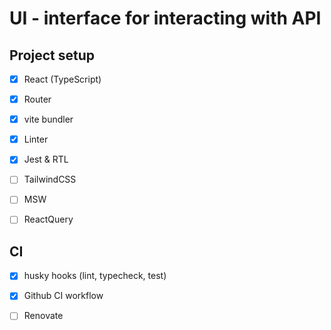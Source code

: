 # UI - interface for interacting with API

## Project setup
  * [x] React (TypeScript)
  * [x] Router
  * [x] vite bundler

  * [x] Linter
  * [x] Jest & RTL

  * [ ] TailwindCSS
  * [ ] MSW
  * [ ] ReactQuery


## CI
  * [x] husky hooks (lint, typecheck, test)
  * [x] Github CI workflow
  * [ ] Renovate

